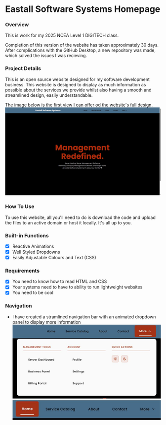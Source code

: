 # Eastall Software Systems Homepage

### Overview

This is work for my 2025 NCEA Level 1 DIGITECH class.

Completion of this version of the website has taken approximately 30 days. After complications with the GitHub Desktop, a new repository was made, which solved the issues I was recieving.

### Project Details

This is an open source website designed for my software development business. This website is designed to display as much information as possible about the services we provide whilst also having a smooth and streamlined design, easily understandable.

The image below is the first view I can offer od the website's full design.
![home1](/github-assets/home.jpg)

### How To Use

To use this website, all you'll need to do is download the code and upload the files to an active domain or host it locally. It's all up to you.

### Built-in Functions

- [x] Reactive Animations
- [x] Well Styled Dropdowns
- [x] Easily Adjustable Colours and Text (CSS)

### Requirements

- [x] You need to know how to read HTML and CSS
- [x] Your systems need to have to ability to run lightweight websites
- [x] You need to be cool

### Navigation

- I have created a stramlined navigation bar with an animated dropdown panel to display more information
![navigation1](/github-assets/navigation.jpg)
![navigation2](/github-assets/navigation2.jpg)

